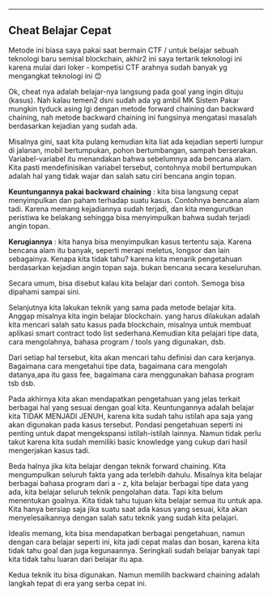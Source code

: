 --------------------------
**Cheat Belajar Cepat**
--------------------------
Metode ini biasa saya pakai saat bermain CTF / untuk belajar sebuah teknologi baru semisal blockchain, akhir2 ini saya tertarik teknologi ini karena mulai dari loker - kompetisi CTF arahnya sudah banyak yg mengangkat teknologi ini 😊


Ok, cheat nya adalah belajar-nya langsung pada goal yang ingin dituju (kasus). Nah kalau temen2 dsni sudah ada yg ambil MK Sistem Pakar mungkin tyduck asing lgi dengan metode forward chaining dan backward chaining, nah metode backward chaining ini fungsinya mengatasi masalah berdasarkan kejadian yang sudah ada.

Misalnya gini, saat kita pulang kemudian kita liat ada kejadian seperti lumpur di jalanan, mobil bertumpukan, pohon bertumbangan, sampah berserakan. Variabel-variabel itu menandakan bahwa sebelumnya ada bencana alam. Kita pasti mendefinisikan variabel tersebut, contohnya mobil bertumpukan adalah hal yang tidak wajar dan salah satu ciri bencana angin topan.

**Keuntungannya pakai backward chaining** : kita bisa langsung cepat menyimpulkan dan paham terhadap suatu kasus. Contohnya bencana alam tadi. Karena memang kejadiannya sudah terjadi, dan kita mengurutkan peristiwa ke belakang sehingga bisa menyimpulkan bahwa sudah terjadi angin topan.

**Kerugiannya** : kita hanya bisa menyimpulkan kasus tertentu saja.  Karena bencana alam itu banyak, seperti merapi meletus, longsor dan lain sebagainya. Kenapa kita tidak tahu? karena kita menarik pengetahuan berdasarkan kejadian angin topan saja. bukan bencana secara keseluruhan.

Secara umum, bisa disebut kalau kita belajar dari contoh. Semoga bisa dipahami sampai sini.

Selanjutnya kita lakukan teknik yang sama pada metode belajar kita. Anggap misalnya kita ingin belajar blockchain. yang harus dilakukan adalah kita mencari salah satu kasus pada blockchain, misalnya untuk membuat aplikasi smart contract todo list sederhana.Kemudian kita pelajari tipe data, cara mengolahnya, bahasa program / tools yang digunakan, dsb.

Dari setiap hal tersebut, kita akan mencari tahu definisi dan cara kerjanya. Bagaimana cara mengetahui tipe data, bagaimana cara mengolah datanya,apa itu gass fee, bagaimana cara menggunakan bahasa program tsb dsb.

Pada akhirnya kita akan mendapatkan pengetahuan yang jelas terkait berbagai hal yang sesuai dengan goal kita. Keuntungannya adalah belajar kita TIDAK MENJADI JENUH, karena kita sudah tahu istilah apa saja yang akan digunakan pada kasus tersebut. Pondasi pengetahuan seperti ini penting untuk dapat mengekspansi istilah-istilah lainnya. Namun tidak perlu takut karena kita sudah memiliki basic knowledge yang cukup dari hasil mengerjakan kasus tadi.

Beda halnya jika kita belajar dengan teknik forward chaining. Kita mengumpulkan seluruh fakta yang ada terlebih dahulu. Misalnya kita belajar berbagai bahasa program dari a - z, kita belajar berbagai tipe data yang ada, kita belajar seluruh teknik pengolahan data. Tapi kita belum menentukan goalnya. Kita tidak tahu tujuan kita belajar semua itu untuk apa. Kita hanya bersiap saja jika suatu saat ada kasus yang sesuai, kita akan menyelesaikannya dengan salah satu teknik yang sudah kita pelajari.

Idealis memang, kita bisa mendapatkan berbagai pengetahuan, namun dengan cara belajar seperti ini, kita jadi cepat malas dan bosan, karena kita tidak tahu goal dan juga kegunaannya. Seringkali sudah belajar banyak tapi kita tidak tahu luaran dari belajar itu apa.

Kedua teknik itu bisa digunakan. Namun memilih backward chaining adalah langkah tepat di era yang serba cepat ini.
